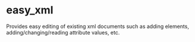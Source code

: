 # easy_xml
Provides easy editing of existing xml documents such as adding elements, adding/changing/reading attribute values, etc.

